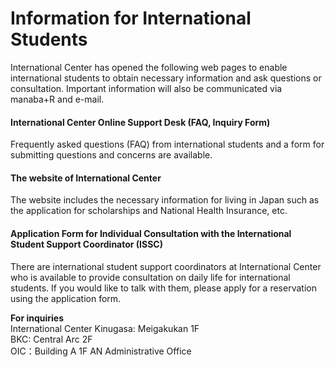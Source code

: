 # Information for International Students

International Center has opened the following web pages to enable international students to obtain necessary information and ask questions or consultation. Important information will also be communicated via manaba+R and e-mail.

####  International Center Online Support Desk (FAQ, Inquiry Form)

Frequently asked questions (FAQ) from international students and a form for submitting questions and concerns are available.


#### The website of International Center

The website includes the necessary information for living in Japan such as the application for scholarships and National Health Insurance, etc.


#### Application Form for Individual Consultation with the International Student Support Coordinator (ISSC)

There are international student support coordinators at International Center who is available to provide consultation on daily life for international students. If you would like to talk with them, please apply for a reservation using the application form.


**For inquiries**  
International Center Kinugasa: Meigakukan 1F  
BKC: Central Arc 2F  
OIC：Building A 1F AN Administrative Office  